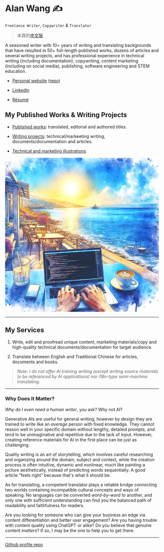 # Alan Wang ✍️

`Freelance Writer`, `Copywriter` & `Translator`

> 本頁的[中文版](https://github.com/alankrantas/alankrantas/blob/main/README-ZH-TW.md)

A seasoned writer with 10+ years of writing and translating backgrounds that have resulted in 50+ full-length published works, dozens of articles and several writing projects, and has professional experience in technical writing (including documentation), copywriting, content marketing (including on social media), publishing, software engineering and STEM education.

- [Personal website](https://alankrantas.github.io/) ([repo](https://github.com/alankrantas/alankrantas.github.io))

- [LinkedIn](https://www.linkedin.com/in/alankrantas/)

- [Résumé](https://www.cake.me/krantas)

## My Published Works & Writing Projects

- [Published works](https://github.com/alankrantas/alankrantas/blob/main/works/published.md): translated, editorial and authored titles.

- [Writing projects](https://github.com/alankrantas/alankrantas/blob/main/works/projects.md): technical/markeeting writing, documents/documentation and articles.

- [Technical and marketing illustrations](https://github.com/alankrantas/alankrantas/blob/main/works/illustration.md)

![profile](profile.jpg)

---

## My Services

1. Write, edit and proofread unique content, marketing materials/copy and high-quality technical documents/documentation for target audience.

2. Translate between English and Traditional Chinese for articles, documents and books.

> _Note: I do not offer AI training writing (except writing source materials to be referenced by AI applications) nor i18n-type semi-machine translating._

---

### Why Does It Matter?

_Why do I even need a human writer_, you ask? Why not AI?

Generative AIs are useful for general writing; however by design they are trained to write like an _average_ person with fixed knowledge. They cannot reason well in your specific domain without lengthy, detailed prompts, and tend to be unimaginative and repetitive due to the lack of input. However, creating reference materials for AI in the first place can be just as challenging.

Quality writing is an art of storytelling, which involves careful researching and organizing around the domain, subject and context, while the creation process is often intuitive, dynamic and nonlinear, much like painting a picture aesthetically, instead of predicting words sequentially. A good article "feels right" because that's what it should be.

As for translating, a competent translator plays a reliable bridge connecting two worlds containing incompatible cultural concepts and ways of speaking. No languages can be converted _word-by-word_ to another, and only one with sufficient understanding can find you the balanced path of readability and faithfulness for readers.

Are you looking for someone who can give your business an edge via content differentiation and better user engagement? Are you having trouble with content quality using ChatGPT or alike? Do you believe that genuine content _matters_? If so, I may be the one to help you to get there.

---

[Github profile repo](https://github.com/alankrantas/alankrantas)
